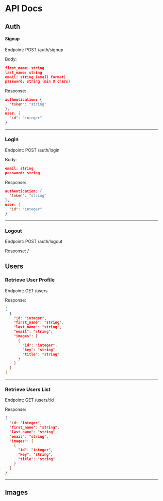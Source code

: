 # API Docs
## Auth
#### Signup

Endpoint: POST /auth/signup

Body: 
```json
first_name: string
last_name: string
email: string (email format)
password: string (min 8 chars)
```
Response:
```json
authentication: {
  "token": "string"
},
user: {
  "id": "integer"
}
```
___
### Login

Endpoint: POST /auth/login

Body: 
```json
email: string
password: string
```
Response:
```json
authentication: {
  "token": "string"
},
user: {
  "id": "integer"
}
```
___
### Logout

Endpoint: POST /auth/logout

Response: /

## Users
### Retrieve User Profile

Endpoint: GET /users

Response:
```json
[
  {
    "id: "integer",
    "first_name": "string",
    "last_name": "string",
    "email": "string",
    "images": [
      {
        "id": "integer",
        "key": "string",
        "title": "string"
      }
    ]
  }
]
```
___
### Retrieve Users List

Endpoint: GET /users/:id

Response:
```json
{
  "id: "integer",
  "first_name": "string",
  "last_name": "string",
  "email": "string",
  "images": [
    {
      "id": "integer",
      "key": "string",
      "title": "string"
    }
  ]
}
```
___
## Images
